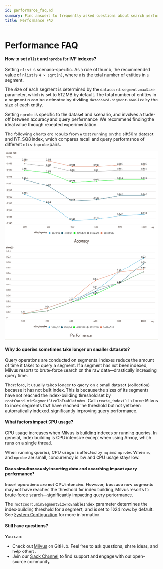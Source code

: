 ```yaml
---
id: performance_faq.md
summary: Find answers to frequently asked questions about search performance, performance enhancements, and other performance related issues.
title: Performance FAQ
---
```


# Performance FAQ

<!-- TOC -->


<!-- /TOC -->

#### How to set `nlist` and `nprobe` for IVF indexes?

Setting `nlist` is scenario-specific. As a rule of thumb, the recommended value of `nlist` is `4 × sqrt(n)`, where `n` is the total number of entities in a segment.

The size of each segment is determined by the `datacoord.segment.maxSize` parameter, which is set to 512 MB by default. The total number of entities in a segment n can be estimated by dividing `datacoord.segment.maxSize` by the size of each entity.

Setting `nprobe` is specific to the dataset and scenario, and involves a trade-off between accuracy and query performance. We recommend finding the ideal value through repeated experimentation.

The following charts are results from a test running on the sift50m dataset and IVF_SQ8 index, which compares recall and query performance of different `nlist`/`nprobe` pairs.

![Accuracy test](../../../assets/accuracy_nlist_nprobe.png "Accuracy test.")
![Performance test](../../../assets/performance_nlist_nprobe.png "Performance test.")

#### Why do queries sometimes take longer on smaller datasets?

Query operations are conducted on segments. indexes reduce the amount of time it takes to query a segment. If a segment has not been indexed, Milvus resorts to brute-force search on the raw data—drastically increasing query time.

Therefore, it usually takes longer to query on a small dataset (collection) because it has not built index. This is because the sizes of its segments have not reached the index-building threshold set by `rootCoord.minSegmentSizeToEnableindex`. Call `create_index()` to force Milvus to index segments that have reached the threshold but not yet been automatically indexed, significantly improving query performance.


#### What factors impact CPU usage?

CPU usage increases when Milvus is building indexes or running queries. In general, index building is CPU intensive except when using Annoy, which runs on a single thread.

When running queries, CPU usage is affected by `nq` and `nprobe`. When `nq` and `nprobe` are small, concurrency is low and CPU usage stays low.

#### Does simultaneously inserting data and searching impact query performance?

Insert operations are not CPU intensive. However, because new segments may not have reached the threshold for index building, Milvus resorts to brute-force search—significantly impacting query performance.

The `rootcoord.minSegmentSizeToEnableIndex` parameter determines the index-building threshold for a segment, and is set to 1024 rows by default. See [System Configuration](system_configuration.md) for more information.

#### Still have questions?

You can:

- Check out [Milvus](https://github.com/milvus-io/milvus/issues) on GitHub. Feel free to ask questions, share ideas, and help others.
- Join our [Slack Channel](https://join.slack.com/t/milvusio/shared_invite/enQtNzY1OTQ0NDI3NjMzLWNmYmM1NmNjOTQ5MGI5NDhhYmRhMGU5M2NhNzhhMDMzY2MzNDdlYjM5ODQ5MmE3ODFlYzU3YjJkNmVlNDQ2ZTk) to find support and engage with our open-source community.
